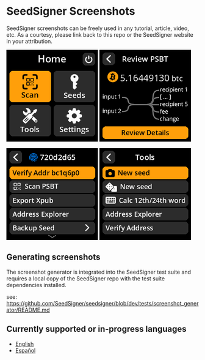 # SeedSigner Screenshots 

SeedSigner screenshots can be freely used in any tutorial, article, video, etc. As a courtesy, please link back to this repo or the SeedSigner website in your attribution.

![](en/main_menu_views/MainMenuView.png) ![](en/psbt_views/PSBTOverviewView.png)

![](en/seed_views/SeedOptionsView.png) ![](en/tools_views/ToolsMenuView.png)


## Generating screenshots
The screenshot generator is integrated into the SeedSigner test suite and requires a local copy of the SeedSigner repo with the test suite dependencies installed.

see: https://github.com/SeedSigner/seedsigner/blob/dev/tests/screenshot_generator/README.md


## Currently supported or in-progress languages
* [English](en/README.md)
* [Español](es/README.md)

